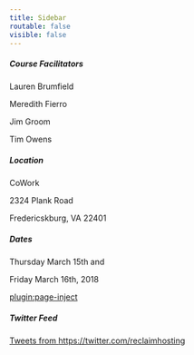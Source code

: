 ```yaml
---
title: Sidebar
routable: false
visible: false
---
```


##### Course Facilitators
Lauren Brumfield

Meredith Fierro

Jim Groom

Tim Owens

##### Location
CoWork

2324 Plank Road

Fredericskburg, VA 22401

##### Dates
Thursday March 15th and 

Friday March 16th, 2018

[plugin:page-inject](/webpage-card)

##### Twitter Feed
<a class="twitter-timeline"  href="https://twitter.com/reclaimhosting" data-widget-id="684866063188676608">Tweets from https://twitter.com/reclaimhosting</a>
<script>!function(d,s,id){var js,fjs=d.getElementsByTagName(s)[0],p=/^http:/.test(d.location)?'http':'https';if(!d.getElementById(id)){js=d.createElement(s);js.id=id;js.src=p+"://platform.twitter.com/widgets.js";fjs.parentNode.insertBefore(js,fjs);}}(document,"script","twitter-wjs");</script>
